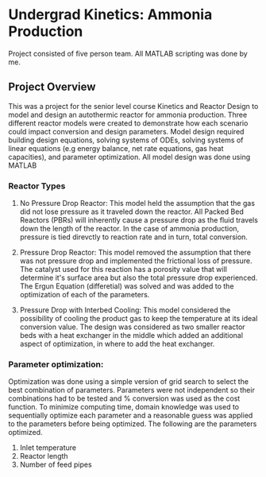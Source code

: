 # Undergrad Kinetics: Ammonia Production
Project consisted of five person team. All MATLAB scripting was done by me.

## Project Overview
This was a project for the senior level course Kinetics and Reactor Design to model and design an autothermic reactor for ammonia production. Three different reactor models were created to demonstrate how each scenario could impact conversion and design parameters. Model design required building design equations, solving systems of ODEs, solving systems of linear equations (e.g energy balance, net rate equations, gas heat capacities), and parameter optimization. All model design was done using MATLAB

### Reactor Types
1. No Pressure Drop Reactor: This model held the assumption that the gas did not lose pressure as it traveled down the reactor. All Packed Bed Reactors (PBRs) will inherently cause a pressure drop as the fluid travels down the length of the reactor. In the case of ammonia production, pressure is tied direvctly to reaction rate and in turn, total conversion. 

2. Pressure Drop Reactor: This model removed the assumption that there was not pressure drop and implemented the frictional loss of pressure. The catalyst used for this reaction has a porosity value that will determine it's surface area but also the total pressure drop experienced. The Ergun Equation (differetial) was solved and was added to the optimization of each of the parameters. 

3. Pressure Drop with Interbed Cooling: This model considered the possibility of cooling the product gas to keep the temperature at its ideal conversion value. The design was considered as two smaller reactor beds with a heat exchanger in the middle which added an additional aspect of optimization, in where to add the heat exchanger. 

### Parameter optimization:
Optimization was done using a simple version of grid search to select the best combination of parameters. Parameters were not independent so their combinations had to be tested and % conversion was used as the cost function. To minimize computing time, domain knowledge was used to sequentially optimize each parameter and a reasonable guess was applied to the parameters before being optimized. The following are the parameters optimized.
1. Inlet temperature
2. Reactor length
3. Number of feed pipes
